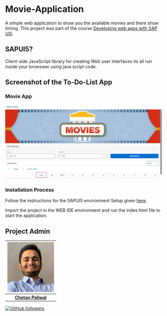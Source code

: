 # Movie-Application

A simple web application to show you the available movies and there show timing. This project was part of the course [Developing web apps with SAP UI5](https://open.sap.com/courses/ui51).

## SAPUI5?

Client-side JavaScript library for creating Web user interfaces its all run inside your browswer using java script code.

## Screenshot of the To-Do-List App

### Movie App
![](images/home_page.PNG)

### Installation Process

Follow the instructions for the SAPUI5 environment Setup given [here](https://help.sap.com/viewer/977416d43cd74bdc958289038749100e/1.0/en-US/f8cbb7a89f1143c7a64d22372208d1ec.html).

Import the project in the WEB IDE environment and run the index.html file to start the application.


## Project Admin

| ![](images/chetan.jpg) |
| :----------------------------------------------------------: |
| **[Chetan Paliwal](https://www.linkedin.com/in/Chetanpaliwal22/)**  |

[![GitHub followers](https://img.shields.io/github/followers/Chetanpaliwal22.svg?label=Follow%20@Chetanpaliwal22&style=social)](https://github.com/Chetanpaliwal22/) 
